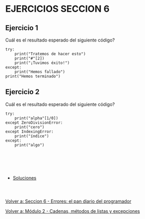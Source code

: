 # **EJERCICIOS SECCION 6**  

## **Ejercicio 1**  

Cuál es el resultado esperado del siguiente código?
```
try:
    print("Tratemos de hacer esto")
    print("#"[2])
    print("¡Tuvimos éxito!")
except:
    print("Hemos fallado")
print("Hemos terminado")
```  

## **Ejercicio 2**  

Cuál es el resultado esperado del siguiente código?
```
try:
    print("alpha"[1/0])
except ZeroDivisionError:
    print("cero")
except IndexingError:
    print("índice")
except:
    print("algo")
```

#  
<br></br>

- [Soluciones](Sec6-ejsol.md)
<br></br>  


#  
[Volver a: Seccion 6 - Errores: el pan diario del programador](_seccion6.md)  

[Volver a: Módulo 2 - Cadenas, métodos de listas y excepciones](../README.md)